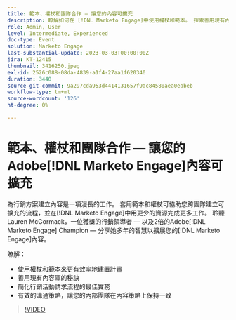 ```yaml
---
title: 範本、權杖和團隊合作 — 讓您的內容可擴充
description: 瞭解如何在 [!DNL Marketo Engage]中使用權杖和範本。 探索善用現有內容庫的秘訣。
role: Admin, User
level: Intermediate, Experienced
doc-type: Event
solution: Marketo Engage
last-substantial-update: 2023-03-03T00:00:00Z
jira: KT-12415
thumbnail: 3416250.jpeg
exl-id: 2526c088-08da-4839-a1f4-27aa1f620340
duration: 3440
source-git-commit: 9a297cda953d4414131657f9ac84580aea0eabeb
workflow-type: tm+mt
source-wordcount: '126'
ht-degree: 0%

---
```


# 範本、權杖和團隊合作 — 讓您的Adobe[!DNL Marketo Engage]內容可擴充

為行銷方案建立內容是一項漫長的工作。 套用範本和權杖可協助您跨團隊建立可擴充的流程，並在[!DNL Marketo Engage]中用更少的資源完成更多工作。 聆聽Lauren McCormack，一位獲獎的行銷領導者 — 以及2倍的Adobe[!DNL Marketo Engage] Champion — 分享她多年的智慧以擴展您的[!DNL Marketo Engage]內容。

瞭解：

* 使用權杖和範本來更有效率地建置計畫
* 善用現有內容庫的秘訣
* 簡化行銷活動請求流程的最佳實務
* 有效的溝通策略，讓您的內部團隊在內容策略上保持一致

>[!VIDEO](https://video.tv.adobe.com/v/3416250/?quality=12&learn=on)
